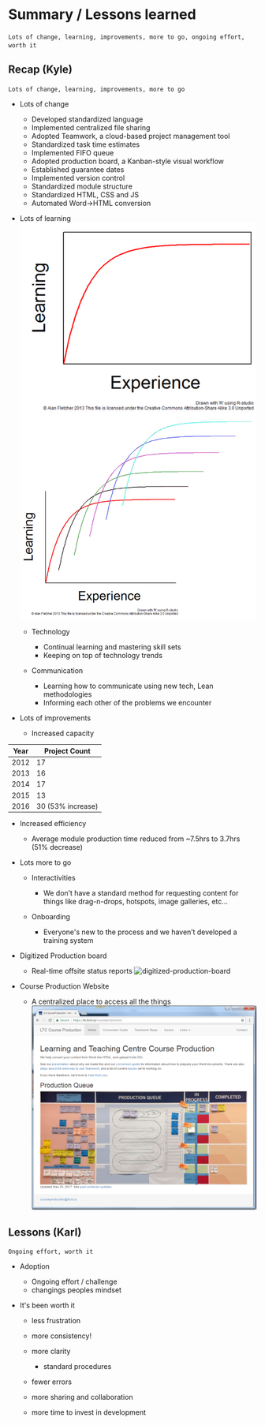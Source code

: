 # Summary / Lessons learned
`Lots of change, learning, improvements, more to go, ongoing effort, worth it`


## Recap (Kyle)
`Lots of change, learning, improvements, more to go`

* Lots of change
	* Developed standardized language
	* Implemented centralized file sharing
	* Adopted Teamwork, a cloud-based project management tool
	* Standardized task time estimates
	* Implemented FIFO queue
	* Adopted production board, a Kanban-style visual workflow
	* Established guarantee dates
	* Implemented version control
	* Standardized module structure
	* Standardized HTML, CSS and JS
	* Automated Word->HTML conversion

* Lots of learning
	![Learning Curve](assets/learning-curve-single.png)
	![Learning Curve](assets/learning-curve-multiple.jpg)

	* Technology
		* Continual learning and mastering skill sets
		* Keeping on top of technology trends

	* Communication
		* Learning how to communicate using new tech, Lean methodologies
		* Informing each other of the problems we encounter

* Lots of improvements	
	* Increased capacity

Year | Project Count
-----|--------------
2012 | 17
2013 | 16
2014 | 17
2015 | 13
2016 | 30 (53% increase)

* Increased efficiency
	* Average module production time reduced from ~7.5hrs to 3.7hrs (51% decrease)

* Lots more to go
	* Interactivities
		* We don’t have a standard method for requesting content for things like drag-n-drops, hotspots, image galleries, etc...

	* Onboarding
		* Everyone's new to the process and we haven’t developed a training system

* Digitized Production board
	* Real-time offsite status reports
	![digitized-production-board](../9-future/assets/digitized-production-board.png)

* Course Production Website
	* A centralized place to access all the things
	![course-production-site](../9-future/assets/course-production-site.png)


## Lessons (Karl)
`Ongoing effort, worth it`

* Adoption
	* Ongoing effort / challenge
	* changings peoples mindset

* It's been worth it
	* less frustration
	* more consistency!
	* more clarity
		* standard procedures

	* fewer errors
	* more sharing and collaboration
	* more time to invest in development